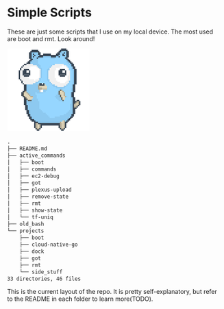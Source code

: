 # Simple Scripts

These are just some scripts that I use on my local device. The most used are boot and rmt. Look around!

![Go Gopher Dancing]("./../.images/gopher-dance-long-3x.gif)

```
.
├── README.md
├── active_commands
│   ├── boot
│   ├── commands
│   ├── ec2-debug
│   ├── got
│   ├── plexus-upload
│   ├── remove-state
│   ├── rmt
│   ├── show-state
│   └── tf-uniq
├── old_bash
└── projects
    ├── boot
    ├── cloud-native-go
    ├── dock
    ├── got
    ├── rmt
    └── side_stuff
33 directories, 46 files
```

This is the current layout of the repo. It is pretty self-explanatory, but refer to the README in each folder to learn more(TODO).